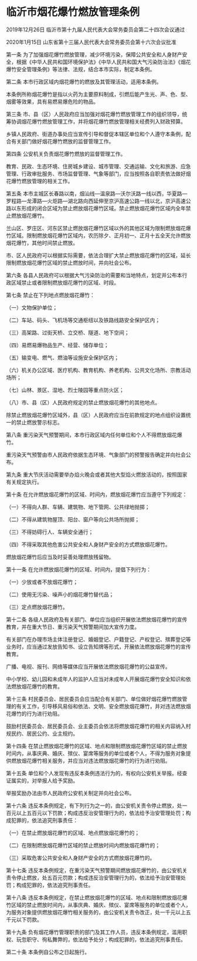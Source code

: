 # 临沂市烟花爆竹燃放管理条例

2019年12月26日 临沂市第十九届人民代表大会常务委员会第二十四次会议通过

2020年1月15日 山东省第十三届人民代表大会常务委员会第十六次会议批准

<!-- INFO END -->

第一条 为了加强烟花爆竹燃放管理，减少环境污染，保障公共安全和人身财产安全，根据《中华人民共和国环境保护法》《中华人民共和国大气污染防治法》《烟花爆竹安全管理条例》等法律、法规，结合本市实际，制定本条例。

第二条 本市行政区域内烟花爆竹的燃放及其管理活动，适用本条例。

本条例所称烟花爆竹是指以火药为主要原料制成，引燃后能产生光、声、色、型、烟雾等效果，具有易燃易爆危险的物品。

第三条 市、县（区）人民政府应当加强对烟花爆竹燃放管理工作的组织领导，统筹协调烟花爆竹燃放管理工作，并将烟花爆竹燃放管理相关经费列入财政预算。

乡镇人民政府、街道办事处应当宣传引导和督促本辖区单位和个人遵守本条例，配合有关部门做好烟花爆竹燃放的监督管理工作。

第四条 公安机关负责烟花爆竹燃放的监督管理工作。

教育、民政、生态环境、住房城乡建设、城市管理、交通运输、文化和旅游、应急管理、行政审批服务、市场监督管理、气象等部门，应当按照各自职责依法做好烟花爆竹燃放管理的相关工作。

第五条 本市主城区长春路以南，烟汕线—温泉路—沃尔沃路一线以西，华夏路—罗程路—龙潭路—火炬路—湖北路向西延伸至京沪高速公路一线以北，京沪高速公路以东形成的闭合区域为禁止燃放烟花爆竹区域。禁止燃放烟花爆竹区域内全年禁止燃放烟花爆竹。

兰山区、罗庄区、河东区禁止燃放烟花爆竹区域以外的其他区域为限制燃放烟花爆竹区域。限制燃放烟花爆竹区域内，农历除夕、正月初一、正月十五全天允许燃放烟花爆竹，其他时间禁止燃放。

市、区人民政府可以根据实际需要，依法合理扩大禁止燃放烟花爆竹的区域，延长限制燃放烟花爆竹区域的禁止燃放时间，并向社会公布。

第六条 各县人民政府可以根据大气污染防治的需要和当地特点，划定并公布本行政区域禁止或者限制燃放烟花爆竹的区域、时段。

第七条 禁止在下列地点燃放烟花爆竹：

（一）文物保护单位；

（二）车站、码头、飞机场等交通枢纽以及铁路线路安全保护区内；

（三）高架路、过街天桥、立交桥、隧道、地下空间；

（四）易燃易爆物品生产、经营、储存单位；

（五）输变电、燃气、燃油等设施安全保护区内；

（六）机关办公区域、医疗机构、教育机构、养老机构、公共文化场所、宗教活动场所；

（七）山林、景区、湿地、烈士陵园等重点防火区；

（八）市、县（区）人民政府规定的禁止燃放烟花爆竹的其他地点。

除禁止燃放烟花爆竹区域外，县（区）人民政府应当在前款规定的地点组织设置统一的禁止燃放警示标志。

第八条 重污染天气预警期间，本市行政区域内任何单位和个人不得燃放烟花爆竹。

重污染天气预警由市人民政府依据生态环境、气象部门的预警报告确定并向社会公布。

第九条 重大节庆活动需要举办焰火晚会或者其他大型焰火燃放活动的，按照国家有关规定执行。

第十条 在允许燃放烟花爆竹的区域、时间内，燃放烟花爆竹应当遵守下列规定：

（一）不得向人群、车辆、建筑物、地下管网、公共绿地抛掷；

（二）不得从建筑物屋顶、阳台、窗户等向公共场所抛掷；

（三）不得妨碍行人、车辆安全通行；

（四）不得采取其他危害公共安全和人身财产安全的方式燃放烟花爆竹。

燃放烟花爆竹后应当及时妥善处理燃放残留物。

第十一条 在允许燃放烟花爆竹的区域、时间内，提倡下列行为：

（一）少放或者不放烟花爆竹；

（二）使用无污染、噪声小的烟花爆竹替代品；

（三）定点燃放烟花爆竹。

第十二条 各级人民政府及有关部门、单位应当组织开展依法燃放烟花爆竹的宣传教育，并在重大节日、重污染天气预警期间加大宣传力度。

有关部门在办理市场主体注册登记、婚姻登记、户籍登记、产权登记、殡葬登记等业务时，应当通过发放告知书、设立告知牌等形式，开展依法燃放烟花爆竹的宣传教育。

广播、电视、报刊、网络等媒体应当开展依法燃放烟花爆竹的公益宣传。

中小学校、幼儿园和未成年人的监护人应当对未成年人开展烟花爆竹安全知识和依法燃放烟花爆竹的教育。

第十三条 村民委员会、居民委员会应当配合有关部门、单位做好烟花爆竹燃放管理的有关工作，引导移风易俗和依法、文明、安全燃放烟花爆竹，并对违法燃放烟花爆竹的行为进行劝阻。

鼓励村民委员会、居民委员会、业主委员会依法将燃放烟花爆竹的相关内容纳入村规民约、居民公约、业主规约。

第十四条 在禁止燃放烟花爆竹的区域、地点和限制燃放烟花爆竹区域的禁止燃放时间内，从事庆典、婚庆、殡仪、宴席等服务的单位或者个人，不得为服务对象提供燃放烟花爆竹相关服务，并应当对违法燃放烟花爆竹的行为进行劝阻。

第十五条 单位和个人发现有违反本条例违法行为的，有权向公安机关举报。经查证属实的，对举报人给予奖励。

举报奖励办法由市人民政府公安机关制定并向社会公布。

第十六条 违反本条例规定，有下列行为之一的，由公安机关责令停止燃放，处一百元以上五百元以下罚款；构成违反治安管理行为的，依法给予治安管理处罚；构成犯罪的，依法追究刑事责任：

（一）在禁止燃放烟花爆竹的区域、地点燃放烟花爆竹的；

（二）在限制燃放烟花爆竹区域的禁止燃放时间内燃放烟花爆竹的；

（三）采取危害公共安全和人身财产安全的方式燃放烟花爆竹的。

第十七条 违反本条例规定，在重污染天气预警期间燃放烟花爆竹的，由公安机关责令停止燃放，处五百元罚款；构成违反治安管理行为的，依法给予治安管理处罚；构成犯罪的，依法追究刑事责任。

第十八条 违反本条例规定，在禁止燃放烟花爆竹的区域、地点和限制燃放烟花爆竹区域的禁止燃放时间内，从事庆典、婚庆、殡仪、宴席等服务的单位或者个人，为服务对象提供燃放烟花爆竹相关服务的，由公安机关责令改正，处一千元以上五千元以下罚款。

第十九条 负有烟花爆竹管理职责的部门及其工作人员，违反本条例规定，滥用职权、玩忽职守、徇私舞弊的，依法给予处分；构成犯罪的，依法追究刑事责任。

第二十条 本条例自公布之日起施行。

